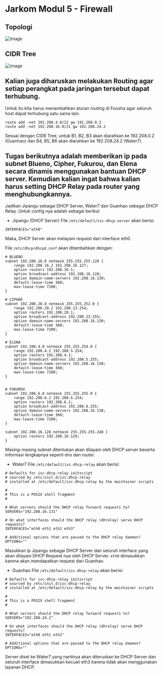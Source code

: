 # Jarkom Modul 5 - Firewall

## Topologi
![image](https://user-images.githubusercontent.com/49693862/145671710-5c220dd4-d845-4fe0-904a-bdff4bd546dc.png)

## CIDR Tree
![image](https://user-images.githubusercontent.com/49693862/145671719-86cb4f79-3c9b-4f82-a19d-0d827b12b432.png)


## Kalian juga diharuskan melakukan Routing agar setiap perangkat pada jaringan tersebut dapat terhubung.
Untuk itu kita harus menambahkan aturan routing di Foosha agar seluruh host dapat terhubung satu sama lain.
```
route add -net 192.208.4.0/22 gw 192.208.0.2
route add -net 192.208.16.0/21 gw 192.208.24.2
```

Sesuai dengan CIDR Tree, untuk B1, B2, B3 akan diarahkan ke 192.208.0.2 (Guanhao) dan B4, B5, B6 akan diarahkan ke 192.208.24.2 (Water7).

## Tugas berikutnya adalah memberikan ip pada subnet Blueno, Cipher, Fukurou, dan Elena secara dinamis menggunakan bantuan DHCP server. Kemudian kalian ingat bahwa kalian harus setting DHCP Relay pada router yang menghubungkannya.
Jadikan Jipangu sebagai DHCP Server, Water7 dan Guanhao sebagai DHCP Relay. Untuk config nya adalah sebagai berikut
- Jipangu (DHCP Server)
File `/etc/default/isc-dhcp-server` akan berisi:
```
INTERFACES="eth0"
```
Maka, DHCP Server akan melayani request dari interface eth0.

File `/etc/dhcp/dhcpd.conf` akan ditambahkan dengan:
```
# BLUENO
subnet 192.208.16.0 netmask 255.255.255.128 {
    range 192.208.16.2 192.208.16.127;
    option routers 192.208.16.1;
    option broadcast-address 192.208.16.128;
    option domain-name-servers 192.208.16.130;
    default-lease-time 360;
    max-lease-time 7200;
}

# CIPHER
subnet 192.208.20.0 netmask 255.255.252.0 {
    range 192.208.20.2 192.208.23.254;
    option routers 192.208.20.1;
    option broadcast-address 192.208.23.255;
    option domain-name-servers 192.208.16.130;
    default-lease-time 360;
    max-lease-time 7200;
}

# ELENA
subnet 192.208.4.0 netmask 255.255.254.0 {
    range 192.208.4.2 192.208.5.254;
    option routers 192.208.4.1;
    option broadcast-address 192.208.5.255;
    option domain-name-servers 192.208.16.130;
    default-lease-time 360;
    max-lease-time 7200;
}


# FUKUROU
subnet 192.208.6.0 netmask 255.255.255.0 {
    range 192.208.6.2 192.208.6.254;
    option routers 192.208.6.1;
    option broadcast-address 192.208.6.255;
    option domain-name-servers 192.208.16.130;
    default-lease-time 360;
    max-lease-time 7200;
}

subnet 192.208.16.128 netmask 255.255.255.248 {
    option routers 192.208.16.129;
}
```
Masing-masing subnet ditentukan akan dilayani oleh DHCP server beserta informasi lengkapnya seperti dns dan router.

- Water7 
File `/etc/default/isc-dhcp-relay` akan berisi:
```
# Defaults for isc-dhcp-relay initscript
# sourced by /etc/init.d/isc-dhcp-relay
# installed at /etc/default/isc-dhcp-relay by the maintainer scripts

#
# This is a POSIX shell fragment
#

# What servers should the DHCP relay forward requests to?
SERVERS="192.208.16.131"

# On what interfaces should the DHCP relay (dhrelay) serve DHCP requests?
INTERFACES="eth0 eth1 eth2 eth3"

# Additional options that are passed to the DHCP relay daemon?
OPTIONS=""
```
Masukkan ip Jipangu sebagai DHCP Server dan seluruh interface yang akan dilayani DHCP Request nya oleh DHCP Server. `eth0` dimasukkan karena akan mendapatkan request dari Guanhao.

- Guanhao
File `/etc/default/isc-dhcp-relay` akan berisi:
```
# Defaults for isc-dhcp-relay initscript
# sourced by /etc/init.d/isc-dhcp-relay
# installed at /etc/default/isc-dhcp-relay by the maintainer scripts

#
# This is a POSIX shell fragment
#

# What servers should the DHCP relay forward requests to?
SERVERS="192.208.24.2"

# On what interfaces should the DHCP relay (dhrelay) serve DHCP requests?
INTERFACES="eth0 eth1 eth2"

# Additional options that are passed to the DHCP relay daemon?
OPTIONS=""
```
Server diset ke Water7 yang nantinya akan diteruskan ke DHCP Server dan seluruh interface dimasukkan kecuali eth3 karena tidak akan menggunakan layanan DHCP.
